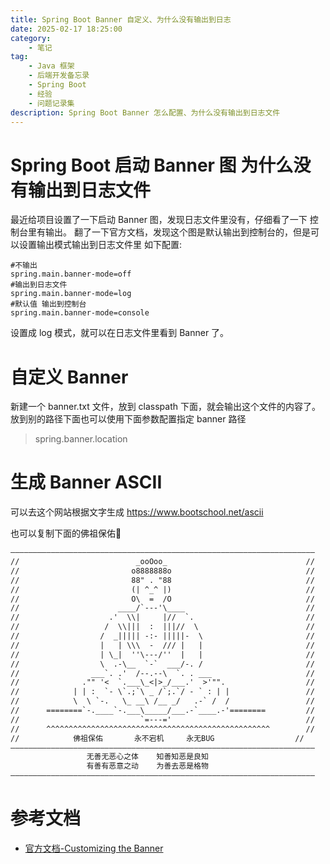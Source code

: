 ```yaml
---
title: Spring Boot Banner 自定义、为什么没有输出到日志
date: 2025-02-17 18:25:00
category:
    - 笔记
tag: 
    - Java 框架
    - 后端开发备忘录
    - Spring Boot
    - 经验
    - 问题记录集
description: Spring Boot Banner 怎么配置、为什么没有输出到日志文件
---
```


# Spring Boot 启动  Banner 图 为什么没有输出到日志文件
最近给项目设置了一下启动 Banner 图，发现日志文件里没有，仔细看了一下 控制台里有输出。
翻了一下官方文档，发现这个图是默认输出到控制台的，但是可以设置输出模式输出到日志文件里 
如下配置:
```properties 
#不输出
spring.main.banner-mode=off
#输出到日志文件
spring.main.banner-mode=log
#默认值 输出到控制台
spring.main.banner-mode=console
```
设置成 log 模式，就可以在日志文件里看到 Banner 了。

# 自定义 Banner
新建一个 banner.txt 文件，放到 classpath 下面，就会输出这个文件的内容了。
放到别的路径下面也可以使用下面参数配置指定 banner 路径
> spring.banner.location

# 生成 Banner ASCII
可以去这个网站根据文字生成
https://www.bootschool.net/ascii

也可以复制下面的佛祖保佑🙏
```txt
————————————————————————————————————————————————————————————————————
//                          _ooOoo_                               //
//                         o8888888o                              //
//                         88" . "88                              //
//                         (| ^_^ |)                              //
//                         O\  =  /O                              //
//                      ____/`---'\____                           //
//                    .'  \\|     |//  `.                         //
//                   /  \\|||  :  |||//  \                        //
//                  /  _||||| -:- |||||-  \                       //
//                  |   | \\\  -  /// |   |                       //
//                  | \_|  ''\---/''  |   |                       //
//                  \  .-\__  `-`  ___/-. /                       //
//                ___`. .'  /--.--\  `. . ___                     //
//              ."" '<  `.___\_<|>_/___.'  >'"".                  //
//            | | :  `- \`.;`\ _ /`;.`/ - ` : | |                 //
//            \  \ `-.   \_ __\ /__ _/   .-` /  /                 //
//      ========`-.____`-.___\_____/___.-`____.-'========         //
//                           `=---='                              //
//      ^^^^^^^^^^^^^^^^^^^^^^^^^^^^^^^^^^^^^^^^^^^^^^^^^^        //
//            佛祖保佑       永不宕机     永无BUG                  //
————————————————————————————————————————————————————————————————————
                 无善无恶心之体    知善知恶是良知
                 有善有恶意之动    为善去恶是格物
————————————————————————————————————————————————————————————————————
```

# 参考文档
* [官方文档-Customizing the Banner](https://docs.spring.io/spring-boot/reference/features/spring-application.html)